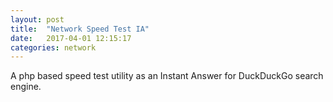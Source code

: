```yaml
---
layout: post
title:  "Network Speed Test IA"
date:   2017-04-01 12:15:17
categories: network
---
```

A php based speed test utility as an Instant Answer for DuckDuckGo search engine.
